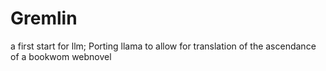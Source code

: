 # Gremlin
a first start for llm; Porting llama to allow for translation of the ascendance of a bookwom webnovel
